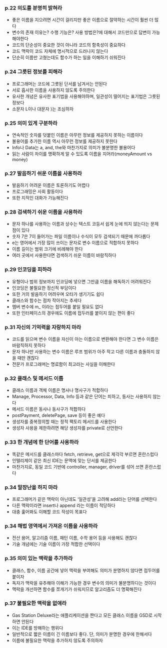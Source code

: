 ### p.22 의도를 분명히 밝혀라

- 좋은 이름을 지으려면 시간이 걸리지만 좋은 이름으로 절약하는 시간이 훨씬 더 많다
- 변수의 존재 이유는? 수행 기능은? 사용 방법은?에 대해서 코드만으로 답변이 가능해야한다
- 코드의 단순성이 중요한 것이 아니라 코드의 함축성이 중요하다
- 코드 맥락이 코드 자체에 명시적으로 드러나지 않는다
- 단순히 이름만 고쳤는데도 함수가 하는 일을 이해하기 쉬워진다

### p.24 그릇된 정보를 피해라

- 프로그래머는 코드에 그릇된 단서를 남겨서는 안된다
- 서로 흡사한 이름을 사용하지 않도록 주의한다
- 유사한 개념은 유사한 표기법을 사용해야하며, 일관성이 떨어지는 표기법은 그릇된 정보다
- 소문자 L이나 대문자 )는 조심하자

### p.25 의미 있게 구분하라

- 연속적인 숫자를 덧붙인 이름은 아무런 정보를 제공하지 못하는 이름이다
- 불용어를 추가한 이름 역시 아무런 정보를 제공하지 못한다
- Info나 Data는 a, and, the와 마찬가지로 의미가 불분명한 불용어다
- 읽는 사람이 차이를 명확하게 알 수 있도록 이름을 지어라(moneyAmount vs money)

### p.27 발음하기 쉬운 이름을 사용하라

- 발음하기 어려운 이름은 토론하기도 어렵다
- 프로그래밍은 사회 활동이다
- 또한 지적인 대화가 가능해진다

### p.28 검색하기 쉬운 이름을 사용하라

- 문자 하나를 사용하는 이름과 상수는 텍스트 코등서 쉽게 눈에 띄지 않는다는 문제점이 있다
- 숫자 7은 7이 들어가는 파일 이름이나 수식이 모두 검색되기 때문에 까다롭다
- e는 영어에서 가장 많이 쓰이는 문자로 변수 이름으로 적합하지 못하다
- 이름 길이는 범위 크기에 비례해야 한다
- 여러 곳에서 사용한다면 검색하기 쉬운 이름이 바람직하다

### p.29 인코딩을 피하라

- 유형이나 범위 정보까지 인코딩에 넣으면 그만큼 이름을 해독하기 어려워진다
- 인코딩은 불필요한 정신적 부담이다
- 또한 거의 발음하기 어려우며 오타가 생기기도 쉽다
- 클래스와 함수는 점차 작아지는 추세다
- 멤버 변수에 m_ 이라는 접두어를 붙일 필요도 없다
- 또한 인터페이스의 경우에도 이름에 접두러를 붙이지 않는 편이 좋다

### p.31 자신의 기억력을 자랑하지 마라

- 코드를 읽으며 변수 이름을 자신이 아는 이름으로 변환해야 한다면 그 변수 이름은 바람직하지 못하다
- 문자 하나만 사용하는 변수 이름은 루프 범위가 아주 작고 다른 이름과 충돌하지 않을 때만 괜찮다
- 전문가 프로그래머는 명료함이 최고라는 사실을 이해한다

### p.32 클래스 및 메서드 이름

- 클래스 이름과 객체 이름은 명사나 명사구가 적합하다
- Manage, Processor, Data, Info 등과 같은 단어는 피하고, 동사는 사용하지 않는다
- 메서드 이름은 동사나 동사구가 적합하다
- postPayment, deletePage, save 등이 좋은 예다
- 생성자를 중복정의할 때는 정적 팩토리 메서드를 사용한다
- 생성자 사용을 제한하려면 해당 생성자를 private로 선언한다

### p.33 한 개념에 한 단어를 사용하라

- 똑같은 메서드를 클래스마다 fetch, retrieve, get으로 제각각 부르면 혼란스럽다
- 인텔리제이 같은 최신 IDE는 문맥에 맞는 단서를 제공한다
- 마찬가지로, 동일 코드 기반에 controller, manager, driver를 섞어 쓰면 혼란스럽다

### p.34 말장난을 하지 마라

- 프로그래머가 같은 맥락이 아닌데도 ‘일관성’을 고려해 add라는 단어를 선택한다
- 다른 맥락이라면 insert나 append 라는 이름이 적당하다
- 대충 훑어봐도 이해할 코드 작성이 목표다

### p.34 해법 영역에서 가져온 이름을 사용하라

- 전산 용어, 알고리즘 이름, 패턴 이름, 수학 용어 등을 사용해도 괜찮다
- 기술 개념에는 기술 이름이 가장 적합한 선택이다

### p.35 의미 있는 맥락을 추가하라

- 클래스, 함수, 이름 공간에 넣어 맥락을 부여해도 의미가 분명하지 않다면 접두어를 붙이자
- 독자가 맥락을 유추해야 이해가 가능한 경우 변수의 의미가 불분명하다는 것이다
- 맥락을 개선하면 함수를 쪼개기가 쉬워지므로 알고리즘도 더 명확해진다

### p.37 불필요한 맥락을 없애라

- Gas Station Deluxe라는 애플리케이션을 짠다고 모든 클래스 이름을 GSD로 시작하면 안된다
- 이는 IDE를 방해하는 행위다
- 일반적으로 짧은 이름이 긴 이름보다 좋다. 단, 의미가 분명한 경우에 한해서다
- 이름에 불필요한 맥락을 추가하지 않도록 주의하자
